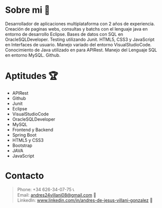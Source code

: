 # Sobre mi 🤪
<p>Desarrollador de aplicaciones multiplataforma con 2 años de experiencia. Creación de paginas webs, consultas y batchs con el lenguaje java en entorno de desarrollo Eclipse. Bases de datos con SQL en OracleSQLDeveloper. Testing utilizando Junit. HTML5, CSS3 y JavaScript en Interfaces de usuario. Manejo variado del entorno VisualStudioCode. Conocimiento de Java utilizado en para APIRest. Manejo del Lenguaje SQL en entorno MySQL. Github.</p>

# Aptitudes 🏆
* APIRest
* Github
* Junit
* Eclipse
* VisualStudioCode
* OracleSQLDeveloper
* MySQL
* Frontend y Backend
* Spring Boot
* HTML5 y CSS3
* Bootstrap
* JAVA
* JavaScript

# Contacto
> Phone: +34 626-34-07-75 📞 <br>
> Email: andres24villani08@gmail.com 📧 <br>
> LinkedIn: www.linkedin.com/in/andres-de-jesus-villani-gonzalez 👔 <br>



<!--
**AndresVillani00/AndresVillani00** is a ✨ _special_ ✨ repository because its `README.md` (this file) appears on your GitHub profile.

Here are some ideas to get you started:

- 🔭 I’m currently working on ...
- 🌱 I’m currently learning ...
- 👯 I’m looking to collaborate on ...
- 🤔 I’m looking for help with ...
- 💬 Ask me about ...
- 📫 How to reach me: ...
- 😄 Pronouns: ...
- ⚡ Fun fact: ...
-->
